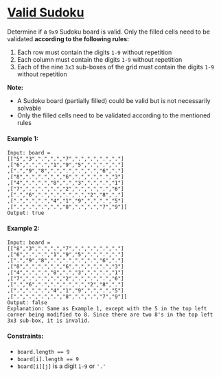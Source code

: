 # [Valid Sudoku](https://leetcode.com/explore/interview/card/top-interview-questions-easy/92/array/769/)
Determine if a `9x9` Sudoku board is valid. Only the filled cells need to be validated **according to the following rules:**  
1. Each row must contain the digits `1-9` without repetition
2. Each column must contain the digits `1-9` without repetition
3. Each of the nine `3x3` sub-boxes of the grid must contain the digits `1-9` without repetition

**Note:**  
- A Sudoku board (partially filled) could be valid but is not necessarily solvable
- Only the filled cells need to be validated according to the mentioned rules

#### Example 1:
```
Input: board = 
[["5","3",".",".","7",".",".",".","."]
,["6",".",".","1","9","5",".",".","."]
,[".","9","8",".",".",".",".","6","."]
,["8",".",".",".","6",".",".",".","3"]
,["4",".",".","8",".","3",".",".","1"]
,["7",".",".",".","2",".",".",".","6"]
,[".","6",".",".",".",".","2","8","."]
,[".",".",".","4","1","9",".",".","5"]
,[".",".",".",".","8",".",".","7","9"]]
Output: true
```

#### Example 2:
```
Input: board = 
[["8","3",".",".","7",".",".",".","."]
,["6",".",".","1","9","5",".",".","."]
,[".","9","8",".",".",".",".","6","."]
,["8",".",".",".","6",".",".",".","3"]
,["4",".",".","8",".","3",".",".","1"]
,["7",".",".",".","2",".",".",".","6"]
,[".","6",".",".",".",".","2","8","."]
,[".",".",".","4","1","9",".",".","5"]
,[".",".",".",".","8",".",".","7","9"]]
Output: false
Explanation: Same as Example 1, except with the 5 in the top left corner being modified to 8. Since there are two 8's in the top left 3x3 sub-box, it is invalid.
```

#### Constraints:
- `board.length == 9`
- `board[i].length == 9`
- `board[i][j]` is a digit `1-9` or `'.'`
